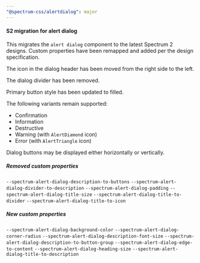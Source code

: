 ```yaml
---
"@spectrum-css/alertdialog": major
---
```


#### S2 migration for alert dialog

This migrates the `alert dialog` component to the latest Spectrum 2 designs. Custom properties have been remapped and added per the design specification.

The icon in the dialog header has been moved from the right side to the left.

The dialog divider has been removed.

Primary button style has been updated to filled.

The following variants remain supported:

- Confirmation
- Information
- Destructive
- Warning (with `AlertDiamond` icon)
- Error (with `AlertTriangle` icon)

Dialog buttons may be displayed either horizontally or vertically.

##### Removed custom properties

`--spectrum-alert-dialog-description-to-buttons`
`--spectrum-alert-dialog-divider-to-description`
`--spectrum-alert-dialog-padding`
`--spectrum-alert-dialog-title-size`
`--spectrum-alert-dialog-title-to-divider`
`--spectrum-alert-dialog-title-to-icon`

##### New custom properties

`--spectrum-alert-dialog-background-color`
`--spectrum-alert-dialog-corner-radius`
`--spectrum-alert-dialog-description-font-size`
`--spectrum-alert-dialog-description-to-button-group`
`--spectrum-alert-dialog-edge-to-content`
`--spectrum-alert-dialog-heading-size`
`--spectrum-alert-dialog-title-to-description`
